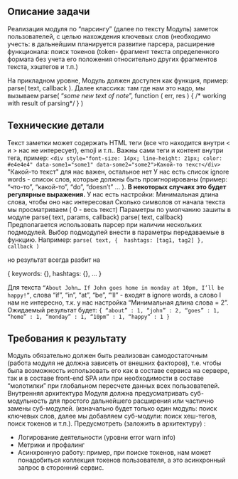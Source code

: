 ## Описание задачи
Реализация модуля по “парсингу” (далее по тексту Модуль) заметок пользователей, 
с целью нахождения ключевых слов (необходимо учесть: в дальнейшим планируется развитие парсера, расширение функционала: поиск токенов (token- фрагмент текста определенного формата без учета его положения относительно других фрагментов текста, хэштегов и т.п.)

На прикладном уровне, Модуль должен доступен как функция, 
пример: parse( text, callback ). Далее классика: там где нам это надо, мы вызываем parse( “*some new text of note*”, function ( err, res ) { /* working with result of parsing*/ } )

## Технические детали
Текст заметки может содержать HTML теги 
(все что находится внутри < и > нас не интересует), emoji и т.п.. 
Важны сами теги и контент внутри тега, пример:
`<div style="font-size: 14px; line-height: 21px; color: #e4e4e4" data-some1="some1" data-some2="some2">Какой-то текст</div>`
"Какой-то текст" для нас важен, остальное нет
У нас есть список ignore words - список слов, которые должны быть проигнорированы (пример: “что-то”, “какой-то”, “do”, “doesn’t” ... ). 
**В некоторых случаях это будет регулярные выражения.**
У нас есть настройки:
Минимальная длина слова, чтобы оно нас интересовал
Сколько символов от начала текста мы просматриваем ( 0 - весь текст)
Параметры по умолчанию зашиты в модуле
  parse( text, params, callback)
  parse( text, callback)
Предполагается использовать парсер при наличии нескольких подмодулей. 
Выбор подмодулей внести в параметры передаваемые в функцию. 
Например:
   `parse( text, { 
      hashtags: [tag1, tag2]
   }, callback )`

но результат всегда разбит на 

{
  keywords: {},
  hashtags: {},
  ...
}

Для текста `“About John… If John goes home in monday at 10pm, I’ll be happy!”`, 
слова “if”, “in”, “at”, “be”, “‘ll” -  входят в ignore words, а слово I нам не интересно, 
т.к. у нас настройка “Минимальная длина слова = 2”. 
Ожидаемый результат будет: 
`{ “about” : 1, “john” : 2, “goes” : 1, “home” : 1, “monday” : 1, “10pm” : 1, “happy” : 1 }`

## Требования к результату
Модуль обязательно должен быть реализован самодостаточным 
(работа модуля не должна зависеть от внешних факторов), 
т.е. чтобы была возможность использовать его как в составе сервиса на сервере,
так и в составе front-end SPA или при необходимости в составе “молотилки” при глобальном пересчете данных всех пользователей.
Внутренняя архитектура Модуля должна предусматривать суб-модульность для простого дальнейшего расширения или частично замены суб-модулей. (изначально будет только один модуль: поиск ключевых слов, далее мы добавляем суб-модули: поиск хеш-тегов, поиск токенов и т.п.). 
Предусмотреть (заложить в архитектуру) :
 - Логирование деятельности (уровни error warn info)
 - Метрики и профалинг
 - Асинхронную работу: пример, при поиске токенов, нам может понадобиться коллекция токенов пользователя, а это асинхронный запрос в сторонний сервис.

